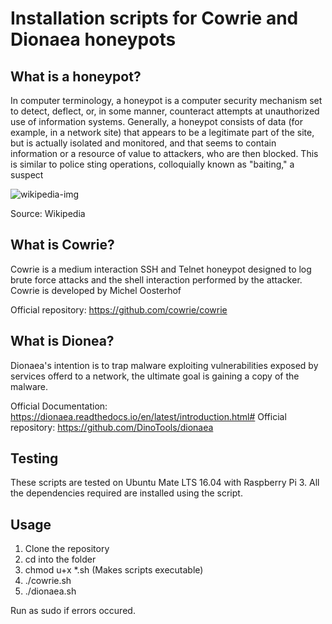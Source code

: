 # Installation scripts for Cowrie and Dionaea honeypots

## What is a honeypot?

In computer terminology, a honeypot is a computer security mechanism set to detect, deflect, or, in some manner, counteract attempts at unauthorized use of information systems. Generally, a honeypot consists of data (for example, in a network site) that appears to be a legitimate part of the site, but is actually isolated and monitored, and that seems to contain information or a resource of value to attackers, who are then blocked. This is similar to police sting operations, colloquially known as "baiting," a suspect

![wikipedia-img](https://upload.wikimedia.org/wikipedia/commons/thumb/7/76/Honeypot_diagram.jpg/220px-Honeypot_diagram.jpg)

Source: Wikipedia

## What is Cowrie?

Cowrie is a medium interaction SSH and Telnet honeypot designed to log brute force attacks and the shell interaction performed by the attacker.
Cowrie is developed by Michel Oosterhof

Official repository: https://github.com/cowrie/cowrie

## What is Dionea?

Dionaea's intention is to trap malware exploiting vulnerabilities exposed by services offerd to a network, the ultimate goal is gaining a copy of the malware.

Official Documentation: https://dionaea.readthedocs.io/en/latest/introduction.html#
Official repository: https://github.com/DinoTools/dionaea

## Testing

These scripts are tested on Ubuntu Mate LTS 16.04 with Raspberry Pi 3. All the dependencies required are installed using the script.

## Usage

1) Clone the repository
2) cd into the folder
3) chmod u+x *.sh (Makes scripts executable)
4) ./cowrie.sh
5) ./dionaea.sh

Run as sudo if errors occured.





